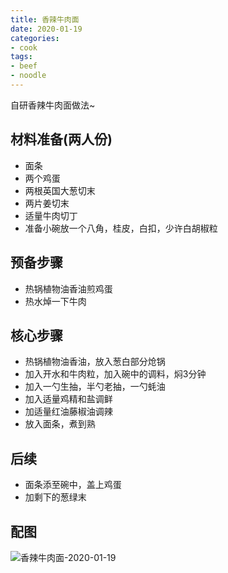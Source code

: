 ```yaml
---
title: 香辣牛肉面
date: 2020-01-19
categories:
- cook
tags:
- beef
- noodle
---
```


自研香辣牛肉面做法~

<!--more-->

## 材料准备(两人份)
 - 面条
 - 两个鸡蛋
 - 两根英国大葱切末
 - 两片姜切末
 - 适量牛肉切丁
 - 准备小碗放一个八角，桂皮，白扣，少许白胡椒粒

## 预备步骤
 - 热锅植物油香油煎鸡蛋
 - 热水焯一下牛肉

## 核心步骤
 - 热锅植物油香油，放入葱白部分炝锅
 - 加入开水和牛肉粒，加入碗中的调料，焖3分钟
 - 加入一勺生抽，半勺老抽，一勺蚝油
 - 加入适量鸡精和盐调鲜
 - 加适量红油藤椒油调辣
 - 放入面条，煮到熟

## 后续
 - 面条添至碗中，盖上鸡蛋
 - 加剩下的葱绿末

## 配图
![香辣牛肉面-2020-01-19](https://api.yimian.xyz/img/?path=imgbed/img_6dff3385_3648x2736_8_null_normal.jpeg)
